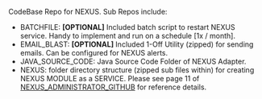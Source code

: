 CodeBase Repo for NEXUS.  Sub Repos include: 
  -  BATCHFILE: <b>[OPTIONAL]</b> Included batch script to restart NEXUS service. Handy to implement and run on a schedule [1x / month].
  -  EMAIL_BLAST: <b>[OPTIONAL]</b> Included 1-Off Utility (zipped) for sending emails.  Can be configured for NEXUS alerts. 
  -  JAVA_SOURCE_CODE: Java Source Code Folder of NEXUS Adapter.
  -  NEXUS: folder directory structure (zipped sub files within) for creating NEXUS MODULE as a SERVICE. Please see page 11 of [NEXUS_ADMINISTRATOR_GITHUB](https://github.com/psZh3ePNj0/Nexus-Billing-Ticketing/blob/main/DOCUMENTATION/NEXUS_ADMINISTRATOR_GITHUB.docx) for reference details.
